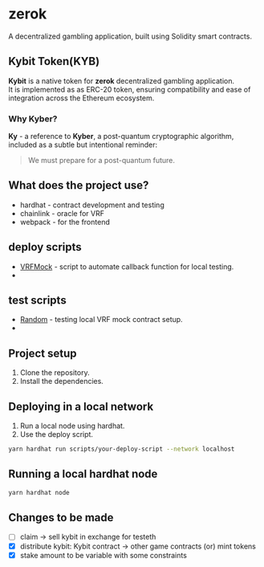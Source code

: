 # zerok

A decentralized gambling application,
built using Solidity smart contracts.  

## Kybit Token(KYB)

**Kybit** is a native token for **zerok** decentralized gambling application.  
It is implemented as as ERC-20 token,
ensuring compatibility and ease of integration
across the Ethereum ecosystem.  

### Why Kyber?

**Ky** - a reference to **Kyber**, a post-quantum cryptographic algorithm,
included as a subtle but intentional reminder:
> We must prepare for a post-quantum future.

## What does the project use?

- hardhat - contract development and testing  
- chainlink - oracle for VRF  
- webpack - for the frontend  

## deploy scripts

- [VRFMock](./scripts/VRFMock.ts) - script to automate callback function for local testing.
-

## test scripts

- [Random](./test/Random.ts) - testing local VRF mock contract setup.
-

## Project setup

1. Clone the repository.  
2. Install the dependencies.  

## Deploying in a local network

1. Run a local node using hardhat.
2. Use the deploy script.

```bash
yarn hardhat run scripts/your-deploy-script --network localhost
```

## Running a local hardhat node

```bash
yarn hardhat node
```

## Changes to be made

- [ ] claim -> sell kybit in exchange for testeth
- [x] distribute kybit: Kybit contract -> other game contracts (or) mint tokens
- [x] stake amount to be variable with some constraints
